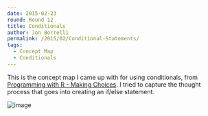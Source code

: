 ```yaml
---
date: 2015-02-23  
round: Round 12  
title: Conditionals  
author: Jon Borrelli  
permalink: /2015/02/Conditional-Statements/  
tags:  
  - Concept Map
  - Conditionals
---
```

This is the concept map I came up with for using conditionals, from [Programming with R - Making Choices](http://swcarpentry.github.io/r-novice-inflammation/04-cond.html). I tried to capture the thought process that goes into creating an if/else statement. 

![image](https://www.dropbox.com/s/xfq5nc6k43iau2x/CondState-CONCEPT2.png?dl=0)

